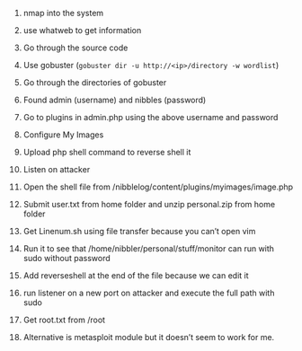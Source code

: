 1. nmap into the system

2. use whatweb to get information

3. Go through the source code

4. Use gobuster (`gobuster dir -u http://<ip>/directory -w wordlist`)

5.  Go through the directories of gobuster

6. Found admin (username) and nibbles (password)

7. Go to plugins in admin.php using the above username and password

8. Configure My Images

9. Upload php shell command to reverse shell it

10. Listen on attacker

11. Open the shell file from /nibblelog/content/plugins/myimages/image.php

12. Submit user.txt from home folder and unzip personal.zip from home folder

13. Get Linenum.sh using file transfer because you can’t open vim

14. Run it to see that /home/nibbler/personal/stuff/monitor can run with sudo without password

15. Add reverseshell at the end of the file because we can edit it

16. run listener on a new port on attacker and execute the full path with sudo

17. Get root.txt from /root

18. Alternative is metasploit module but it doesn’t seem to work for me.